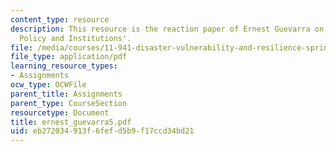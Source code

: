 ```yaml
---
content_type: resource
description: This resource is the reaction paper of Ernest Guevarra on the topic 'Disaster
  Policy and Institutions'.
file: /media/courses/11-941-disaster-vulnerability-and-resilience-spring-2005/eb272034913f6fefd5b9f17ccd34bd21_ernest_guevarra5.pdf
file_type: application/pdf
learning_resource_types:
- Assignments
ocw_type: OCWFile
parent_title: Assignments
parent_type: CourseSection
resourcetype: Document
title: ernest_guevarra5.pdf
uid: eb272034-913f-6fef-d5b9-f17ccd34bd21
---
```

